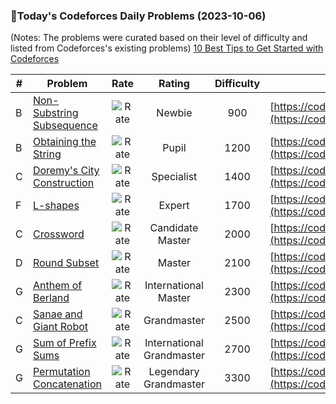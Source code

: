 ### 🌟Today's Codeforces Daily Problems (2023-10-06)
(Notes: The problems were curated based on their level of difficulty and listed from Codeforces's existing problems)
[10 Best Tips to Get Started with Codeforces](https://github.com/ika9810/Codeforces-Daily-Problems/blob/main/10%20Best%20Tips%20to%20Get%20Started%20with%20Codeforces.md)

| # | Problem | Rate| Rating | Difficulty | Contest |
|---| ----- | :--------: | :----------: | :----------: | ---------- |
|B|[Non-Substring Subsequence](https://codeforces.com/contest/1451/problem/B)|![Rate](https://img.shields.io/badge/Newbie-900-lightgrey)|Newbie|900|[https://codeforces.com/contest/1451](https://codeforces.com/contest/1451)|
|B|[Obtaining the String](https://codeforces.com/contest/1015/problem/B)|![Rate](https://img.shields.io/badge/Pupil-1200-brightgreen)|Pupil|1200|[https://codeforces.com/contest/1015](https://codeforces.com/contest/1015)|
|C|[Doremy's City Construction](https://codeforces.com/contest/1764/problem/C)|![Rate](https://img.shields.io/badge/Specialist-1400-9cf)|Specialist|1400|[https://codeforces.com/contest/1764](https://codeforces.com/contest/1764)|
|F|[L-shapes](https://codeforces.com/contest/1722/problem/F)|![Rate](https://img.shields.io/badge/Expert-1700-blue)|Expert|1700|[https://codeforces.com/contest/1722](https://codeforces.com/contest/1722)|
|C|[Crossword](https://codeforces.com/contest/47/problem/C)|![Rate](https://img.shields.io/badge/Candidate%20Master-2000-blueviolet)|Candidate Master|2000|[https://codeforces.com/contest/47](https://codeforces.com/contest/47)|
|D|[Round Subset](https://codeforces.com/contest/837/problem/D)|![Rate](https://img.shields.io/badge/Master-2100-orange)|Master|2100|[https://codeforces.com/contest/837](https://codeforces.com/contest/837)|
|G|[Anthem of Berland](https://codeforces.com/contest/808/problem/G)|![Rate](https://img.shields.io/badge/International%20Master-2300-orange)|International Master|2300|[https://codeforces.com/contest/808](https://codeforces.com/contest/808)|
|C|[Sanae and Giant Robot](https://codeforces.com/contest/1687/problem/C)|![Rate](https://img.shields.io/badge/Grandmaster-2500-red)|Grandmaster|2500|[https://codeforces.com/contest/1687](https://codeforces.com/contest/1687)|
|G|[Sum of Prefix Sums](https://codeforces.com/contest/1303/problem/G)|![Rate](https://img.shields.io/badge/International%20Grandmaster-2700-red)|International Grandmaster|2700|[https://codeforces.com/contest/1303](https://codeforces.com/contest/1303)|
|G|[Permutation Concatenation](https://codeforces.com/contest/1266/problem/G)|![Rate](https://img.shields.io/badge/Legendary%20Grandmaster-3300-red)|Legendary Grandmaster|3300|[https://codeforces.com/contest/1266](https://codeforces.com/contest/1266)|
